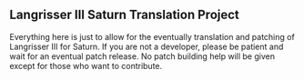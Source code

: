 Langrisser III Saturn Translation Project
---------------------------------------

Everything here is just to allow for the eventually translation and patching of Langrisser III for Saturn. If you are not a developer, please be patient and wait for an eventual patch release. No patch building help will be given except for those who want to contribute.